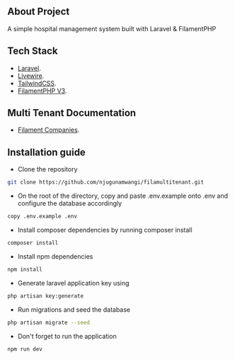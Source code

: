 ## About Project

A simple hospital management system built with Laravel & FilamentPHP

## Tech Stack

- [Laravel](https://laravel.com).
- [Livewire](https://livewire.laravel.com).
- [TailwindCSS](https://tailwindcss.com).
- [FilamentPHP V3](https://filamentphp.com).

## Multi Tenant Documentation

- [Filament Companies](https://filamentphp.com/plugins/andrew-wallo-companies).

## Installation guide

- Clone the repository

```bash
git clone https://github.com/njugunamwangi/filamultitenant.git
```
- On the root of the directory, copy and paste .env.example onto .env and configure the database accordingly
 ```bash
copy .env.example .env
```

- Install composer dependencies by running composer install
 ```bash
composer install
```

- Install npm dependencies
```bash
npm install
```

- Generate laravel application key using 
```bash
php artisan key:generate
```

- Run migrations and seed the database
```bash
php artisan migrate --seed
```

- Don't forget to run the application
```bash
npm run dev
```

